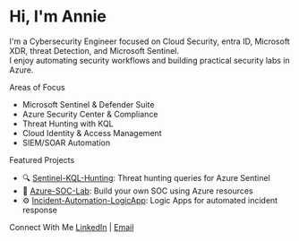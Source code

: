 # Hi, I'm Annie

I'm a Cybersecurity Engineer focused on Cloud Security, entra ID, Microsoft XDR, threat Detection, and Microsoft Sentinel.  
I enjoy automating security workflows and building practical security labs in Azure.


Areas of Focus
- Microsoft Sentinel & Defender Suite
- Azure Security Center & Compliance
- Threat Hunting with KQL
- Cloud Identity & Access Management
- SIEM/SOAR Automation


Featured Projects
- 🔍 [Sentinel-KQL-Hunting](https://github.com/annie-oteri/sentinel-kql-hunting): Threat hunting queries for Azure Sentinel  
- 🧠 [Azure-SOC-Lab](https://github.com/annie-oteri/azure-soc-lab): Build your own SOC using Azure resources  
- ⚙️ [Incident-Automation-LogicApp](https://github.com/annie-oteri/incident-automation): Logic Apps for automated incident response


Connect With Me
[LinkedIn](https://linkedin.com/in/annie-oteri) | [Email](annieterri@gmail.com)
